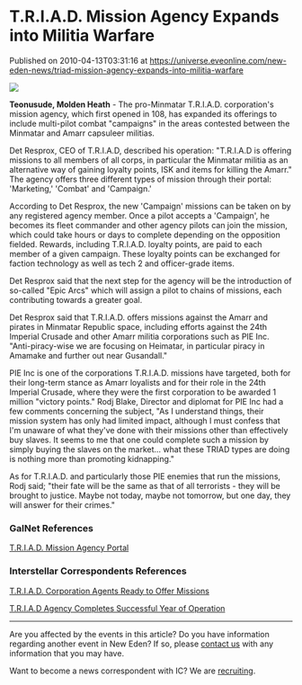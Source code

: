 # T.R.I.A.D. Mission Agency Expands into Militia Warfare
Published on 2010-04-13T03:31:16 at https://universe.eveonline.com/new-eden-news/triad-mission-agency-expands-into-militia-warfare

![](http://www.eve-ic.net/media/assets/icarticlebanner.png)  
  
 **Teonusude, Molden Heath** \- The pro-Minmatar T.R.I.A.D. corporation's mission agency, which first opened in 108, has expanded its offerings to include multi-pilot combat "campaigns" in the areas contested between the Minmatar and Amarr capsuleer militias.  
  
Det Resprox, CEO of T.R.I.A.D, described his operation: "T.R.I.A.D is offering missions to all members of all corps, in particular the Minmatar militia as an alternative way of gaining loyalty points, ISK and items for killing the Amarr." The agency offers three different types of mission through their portal: 'Marketing,' 'Combat' and 'Campaign.'  
  
According to Det Resprox, the new 'Campaign' missions can be taken on by any registered agency member. Once a pilot accepts a 'Campaign', he becomes its fleet commander and other agency pilots can join the mission, which could take hours or days to complete depending on the opposition fielded. Rewards, including T.R.I.A.D. loyalty points, are paid to each member of a given campaign. These loyalty points can be exchanged for faction technology as well as tech 2 and officer-grade items.  
  
Det Resprox said that the next step for the agency will be the introduction of so-called "Epic Arcs" which will assign a pilot to chains of missions, each contributing towards a greater goal.  
  
Det Resprox said that T.R.I.A.D. offers missions against the Amarr and pirates in Minmatar Republic space, including efforts against the 24th Imperial Crusade and other Amarr militia corporations such as PIE Inc. "Anti-piracy-wise we are focusing on Heimatar, in particular piracy in Amamake and further out near Gusandall."  
  
PIE Inc is one of the corporations T.R.I.A.D. missions have targeted, both for their long-term stance as Amarr loyalists and for their role in the 24th Imperial Crusade, where they were the first corporation to be awarded 1 million "victory points." Rodj Blake, Director and diplomat for PIE Inc had a few comments concerning the subject, "As I understand things, their mission system has only had limited impact, although I must confess that I'm unaware of what they've done with their missions other than effectively buy slaves. It seems to me that one could complete such a mission by simply buying the slaves on the market... what these TRIAD types are doing is nothing more than promoting kidnapping."  
  
As for T.R.I.A.D. and particularly those PIE enemies that run the missions, Rodj said; "their fate will be the same as that of all terrorists - they will be brought to justice. Maybe not today, maybe not tomorrow, but one day, they will answer for their crimes."

### GalNet References

[T.R.I.A.D. Mission Agency Portal](http://www.triad-eve.net)

### Interstellar Correspondents References

[T.R.I.A.D. Corporation Agents Ready to Offer Missions](http://www.eveonline.com/news.asp?a=single&nid=1923&tid=3)  
  
[T.R.I.A.D Agency Completes Successful Year of Operation](http://www.eveonline.com/news.asp?a=single&nid=3286&tid=7)

* * *

Are you affected by the events in this article? Do you have information regarding another event in New Eden? If so, please [contact us](http://www.eveonline.com/news.asp?a=submitrp) with any information that you may have.  
  
Want to become a news correspondent with IC? We are [recruiting](http://www.eveonline.com/isd.asp).
